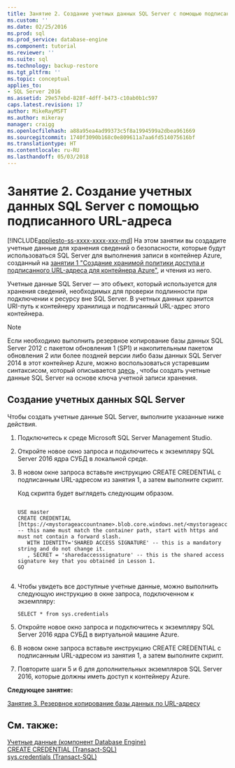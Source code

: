 ```yaml
---
title: Занятие 2. Создание учетных данных SQL Server с помощью подписанного URL-адреса | Документация Майкрософт
ms.custom: ''
ms.date: 02/25/2016
ms.prod: sql
ms.prod_service: database-engine
ms.component: tutorial
ms.reviewer: ''
ms.suite: sql
ms.technology: backup-restore
ms.tgt_pltfrm: ''
ms.topic: conceptual
applies_to:
- SQL Server 2016
ms.assetid: 29e57ebd-828f-4dff-b473-c10ab0b1c597
caps.latest.revision: 17
author: MikeRayMSFT
ms.author: mikeray
manager: craigg
ms.openlocfilehash: a88a95ea4ad99373c5f8a1994599a2dbea961669
ms.sourcegitcommit: 1740f3090b168c0e809611a7aa6fd514075616bf
ms.translationtype: HT
ms.contentlocale: ru-RU
ms.lasthandoff: 05/03/2018
---
```

# <a name="lesson-2-create-a-sql-server-credential-using-a-shared-access-signature"></a>Занятие 2. Создание учетных данных SQL Server с помощью подписанного URL-адреса
[!INCLUDE[appliesto-ss-xxxx-xxxx-xxx-md](../includes/appliesto-ss-xxxx-xxxx-xxx-md.md)]
На этом занятии вы создадите учетные данные для хранения сведений о безопасности, которые будут использоваться SQL Server для выполнения записи в контейнер Azure, созданный на [занятии 1 "Создание хранимой политики доступа и подписанного URL-адреса для контейнера Azure"](../relational-databases/lesson-1-create-stored-access-policy-and-shared-access-signature.md), и чтения из него.  
  
Учетные данные SQL Server — это объект, который используется для хранения сведений, необходимых для проверки подлинности при подключении к ресурсу вне SQL Server. В учетных данных хранится URI-путь к контейнеру хранилища и подписанный URL-адрес этого контейнера.  
  
> [!NOTE]  
> Если необходимо выполнить резервное копирование базы данных SQL Server 2012 с пакетом обновления 1 (SP1) и накопительным пакетом обновления 2 или более поздней версии либо базы данных SQL Server 2014 в этот контейнер Azure, можно воспользоваться устаревшим синтаксисом, который описывается [здесь](https://technet.microsoft.com/en-US/library/dn435916(v=sql.120).aspx) , чтобы создать учетные данные SQL Server на основе ключа учетной записи хранения.  
  
## <a name="create-sql-server-credential"></a>Создание учетных данных SQL Server  
Чтобы создать учетные данные SQL Server, выполните указанные ниже действия.  
  
1.  Подключитесь к среде Microsoft SQL Server Management Studio.  
  
2.  Откройте новое окно запроса и подключитесь к экземпляру SQL Server 2016 ядра СУБД в локальной среде.  
  
3.  В новом окне запроса вставьте инструкцию CREATE CREDENTIAL с подписанным URL-адресом из занятия 1, а затем выполните скрипт.  
  
    Код скрипта будет выглядеть следующим образом.  
  
    ```Transact-SQL  
  
    USE master  
    CREATE CREDENTIAL [https://<mystorageaccountname>.blob.core.windows.net/<mystorageaccountcontainername>] -- this name must match the container path, start with https and must not contain a forward slash.  
       WITH IDENTITY='SHARED ACCESS SIGNATURE' -- this is a mandatory string and do not change it.   
       , SECRET = 'sharedaccesssignature' -- this is the shared access signature key that you obtained in Lesson 1.   
    GO  
  
    ```  
  
4.  Чтобы увидеть все доступные учетные данные, можно выполнить следующую инструкцию в окне запроса, подключенном к экземпляру:  
  
    ```Transact-SQL  
    SELECT * from sys.credentials  
    ```  
  
5.  Откройте новое окно запроса и подключитесь к экземпляру SQL Server 2016 ядра СУБД в виртуальной машине Azure.  
  
6.  В новом окне запроса вставьте инструкцию CREATE CREDENTIAL с подписанным URL-адресом из занятия 1, а затем выполните скрипт.  
  
7.  Повторите шаги 5 и 6 для дополнительных экземпляров SQL Server 2016, которые должны иметь доступ к контейнеру Azure.  
  
**Следующее занятие:**  
  
[Занятие 3. Резервное копирование базы данных по URL-адресу](../relational-databases/lesson-3-database-backup-to-url.md)  
  
## <a name="see-also"></a>См. также:  
[Учетные данные (компонент Database Engine)](../relational-databases/security/authentication-access/credentials-database-engine.md)  
[CREATE CREDENTIAL &#40;Transact-SQL&#41;](../t-sql/statements/create-credential-transact-sql.md)  
[sys.credentials (Transact-SQL)](../relational-databases/system-catalog-views/sys-credentials-transact-sql.md)  
  

